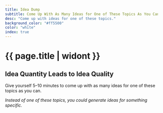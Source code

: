 ```yaml
---
title: Idea Dump
subtitle: Come Up With As Many Ideas for One of These Topics As You Can
desc: "Come up with ideas for one of these topics."
background_color: "#ff5500"
color: "white"
index: true
---
```

# {{ page.title | widont }}
## Idea Quantity Leads to Idea Quality

Give yourself 5–10 minutes to come up with as many ideas for one of these topics as you can.

<ul class="_random random masonry" data-child="li" data-amount="11" data-template="[[ mix ]]" data-params='{"collections": ["adjectives", "food-singular", "verbs-present", "objects", "nouns-plural"]}'></ul>

_Instead of one of these topics, you could generate ideas for something specific._
